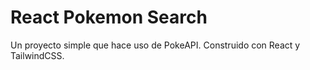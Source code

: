 # React Pokemon Search

Un proyecto simple que hace uso de PokeAPI. 
Construido con React y TailwindCSS.